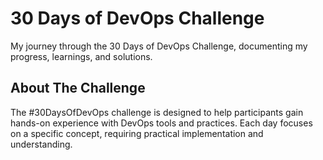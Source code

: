 # 30 Days of DevOps Challenge

My journey through the 30 Days of DevOps Challenge, documenting my progress, learnings, and solutions.

## About The Challenge

The #30DaysOfDevOps challenge is designed to help participants gain hands-on experience with DevOps tools and practices. Each day focuses on a specific concept, requiring practical implementation and understanding.
